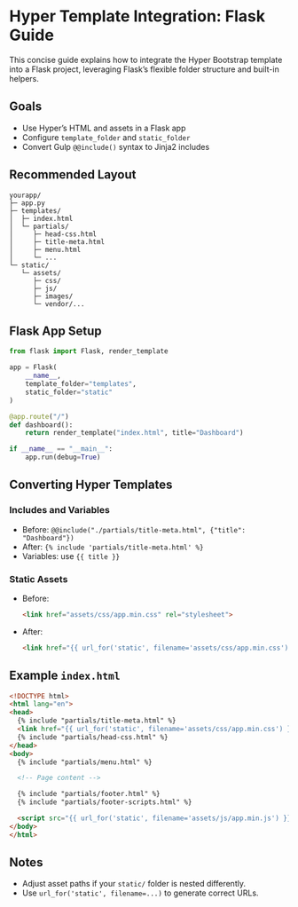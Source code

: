 # Hyper Template Integration: Flask Guide

This concise guide explains how to integrate the Hyper Bootstrap template into a Flask project, leveraging Flask’s flexible folder structure and built-in helpers.

## Goals

- Use Hyper’s HTML and assets in a Flask app
- Configure `template_folder` and `static_folder`
- Convert Gulp `@@include()` syntax to Jinja2 includes

## Recommended Layout

```text
yourapp/
├─ app.py
├─ templates/
│  ├─ index.html
│  └─ partials/
│     ├─ head-css.html
│     ├─ title-meta.html
│     ├─ menu.html
│     └─ ...
└─ static/
   └─ assets/
      ├─ css/
      ├─ js/
      ├─ images/
      └─ vendor/...
``` 

## Flask App Setup

```python
from flask import Flask, render_template

app = Flask(
    __name__,
    template_folder="templates",
    static_folder="static"
)

@app.route("/")
def dashboard():
    return render_template("index.html", title="Dashboard")

if __name__ == "__main__":
    app.run(debug=True)
```

## Converting Hyper Templates

### Includes and Variables

- Before: `@@include("./partials/title-meta.html", {"title": "Dashboard"})`
- After: `{% include 'partials/title-meta.html' %}`
- Variables: use `{{ title }}`

### Static Assets

- Before:

  ```html
  <link href="assets/css/app.min.css" rel="stylesheet">
  ```
- After:

  ```html
  <link href="{{ url_for('static', filename='assets/css/app.min.css') }}" rel="stylesheet">
  ```

## Example `index.html`

```html
<!DOCTYPE html>
<html lang="en">
<head>
  {% include "partials/title-meta.html" %}
  <link href="{{ url_for('static', filename='assets/css/app.min.css') }}" rel="stylesheet">
  {% include "partials/head-css.html" %}
</head>
<body>
  {% include "partials/menu.html" %}

  <!-- Page content -->

  {% include "partials/footer.html" %}
  {% include "partials/footer-scripts.html" %}

  <script src="{{ url_for('static', filename='assets/js/app.min.js') }}"></script>
</body>
</html>
```

## Notes

- Adjust asset paths if your `static/` folder is nested differently.
- Use `url_for('static', filename=...)` to generate correct URLs.

